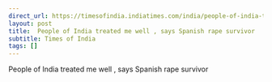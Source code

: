 ```yaml
---
direct_url: https://timesofindia.indiatimes.com/india/people-of-india-treated-me-very-well-spanish-tourist-who-was-gang-raped-before-leaving-for-nepal/articleshow/108241259.cms
layout: post
title:  People of India treated me well , says Spanish rape survivor
subtitle: Times of India
tags: []
---
```


 People of India treated me well , says Spanish rape survivor
